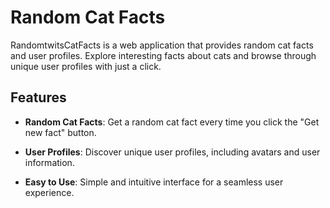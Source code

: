 # Random Cat Facts

RandomtwitsCatFacts is a web application that provides random cat facts and user profiles. Explore interesting facts about cats and browse through unique user profiles with just a click.

## Features

- **Random Cat Facts**: Get a random cat fact every time you click the "Get new fact" button.

- **User Profiles**: Discover unique user profiles, including avatars and user information.

- **Easy to Use**: Simple and intuitive interface for a seamless user experience.

